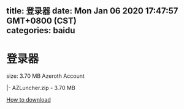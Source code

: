 
title: 登录器
date: Mon Jan 06 2020 17:47:57 GMT+0800 (CST)    
categories: baidu
---

# 登录器
size: 3.70 MB
 Azeroth Account
 
|- AZLuncher.zip - 3.70 MB

[How to download](https://bpcam.bemobtrk.com/go/2ceec3aa-1ca2-46d6-b9ff-aaa5c184517c?jno=3874)